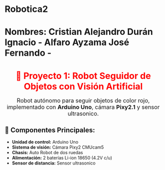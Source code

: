 # Robotica2
# Nombres: Cristian Alejandro Durán Ignacio - Alfaro Ayzama José Fernando - 
<h1 style="text-align: center; color: #ff0000;">🚀 Proyecto 1: Robot Seguidor de Objetos con Visión Artificial</h1>

<p style="font-size: 18px; text-align: center;">
    Robot autónomo para seguir objetos de color rojo, implementado con 
    <strong>Arduino Uno</strong>, cámara <strong>Pixy2.1</strong> y sensor ultrasonico.
</p>

<h2>📌 Componentes Principales:</h2>
<ul>
    <li><strong>Unidad de control:</strong> Arduino Uno</li>
    <li><strong>Sistema de visión:</strong> Cámara Pixy2 CMUcam5</li>
    <li><strong>Chasis:</strong> Auto Robot de dos ruedas</li>
    <li><strong>Alimentación:</strong> 2 baterías Li-ion 18650 (4.2V c/u)</li>
    <li><strong>Sensor de distancia:</strong> Sensor ultrasonico</li>
</ul>
